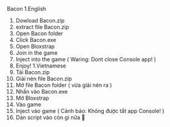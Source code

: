 Bacon
1.English
1. Dowload Bacon.zip
2. extract file Bacon.zip
3. Open Bacon folder
4. Click Bacon.exe
5. Open Bloxstrap
6. Join in the game
7. Inject into the game ( Waring: Dont close Console app! )
8. Enjoy!
1.Vietnamese
1. Tải Bacon.zip
2. Giải nén file Bacon.zip
3. Mở file Bacon folder ( vừa giải nén ra )
4. Nhấn vào Bacon.exe
5. Mở Bloxstrap
6. Vào game
7. Inject vào game ( Cảnh báo: Không được tắt app Console! )
8. Dán script vào còn gì nữa 🗿
